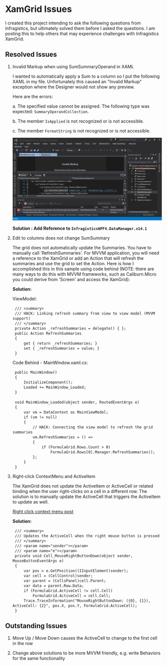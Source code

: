 ﻿# XamGrid Issues

I created this project intending to ask the following questions from Infragistics, but ultimately solved them before I asked the questions.
I am posting this to help others that may experience challenges with Infragistics XamGrid.

## Resolved Issues

1. Invalid Markup when using SumSummaryOperand in XAML

    I wanted to automatically apply a Sum to a column so I put the following XAML in my file. Unfortunately this
    caused an "Invalid Markup" exception where the Designer would not show any preview.

    Here are the errors:

    a. The specified value cannot be assigned. The following type was expected: `SummaryOperandCollection`.

    b. The member `IsApplied` is not recognized or is not accessible.

    c. The member `FormatString` is not recognized or is not accessible.

    ![Invalid Markup Error in Visual Studio](SummaryOperands_InvalidMarkup.png)

    **Solution : Add Reference to `InfragisticsWPF4.DataManager.v14.1`**

2. Edit to columns does not change SumSummary

    The grid does not automatically update the Summaries. You have to manually call 'RefreshSummaries'.
    For MVVM application, you will need a reference to the XamGrid or add an Action that will refresh the summaries and use the grid to set the Action. Here is how I accomplished this in this sample using code behind (NOTE: there are many ways to do this with MVVM frameworks, such as Caliburn.Micro you could derive from 'Screen' and access the XamGrid):

    **Solution:**

    ViewModel:

		/// <summary>
		/// HACK: Linking refresh summary from view to view model (MVVM support)
		/// </summary>
		private Action _refreshSummaries = delegate() { };
		public Action RefreshSummaries
		{
			get { return _refreshSummaries; }
			set { _refreshSummaries = value; }
		}

    Code Behind - MainWindow.xaml.cs:

		public MainWindow()
		{
			InitializeComponent();
			Loaded += MainWindow_Loaded;
		}

		void MainWindow_Loaded(object sender, RoutedEventArgs e)
		{
			var vm = DataContext as MainViewModel;
			if (vm != null)
			{
				// HACK: Connecting the view model to refresh the grid summaries
				vm.RefreshSummaries = () =>
				{
					if (FormulaGrid.Rows.Count > 0)
						FormulaGrid.Rows[0].Manager.RefreshSummaries();
				};
			}            
		}


3. Right-click ContextMenu and ActiveItem

    The XamGrid does not update the ActiveItem or ActiveCell or related binding when the user right-clicks on a cell in a different row. The
    solution is to manually update the ActiveCell that triggers the ActiveItem to update as well.

    [Right click context menu post](https://www.facebook.com/notes/infragistics/extending-xamgrid-with-a-right-click-context-menu/10150169172531409)

    **Solution:**

		/// <summary>
		/// Updates the ActiveCell when the right mouse button is pressed
		/// </summary>
		/// <param name="sender"></param>
		/// <param name="e"></param>
		private void Cell_MouseRightButtonDown(object sender, MouseButtonEventArgs e)
		{
			var pos = e.GetPosition((IInputElement)sender);
			var cell = (CellControl)sender;
			var parent = (CellsPanel)cell.Parent;
			var data = parent.Row.Data;
			if (FormulaGrid.ActiveCell != cell.Cell)
				FormulaGrid.ActiveCell = cell.Cell;
			Trace.TraceInformation("MouseRightButtonDown: ({0}, {1}), ActiveCell: {2}", pos.X, pos.Y, FormulaGrid.ActiveCell);
		}

## Outstanding Issues

1. Move Up / Move Down causes the ActiveCell to change to the first cell in the row

2. Change above solutions to be more MVVM friendly, e.g. write Behaviors for the same functionality
